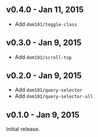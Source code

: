 ## v0.4.0 - Jan 11, 2015

* Add `dom101/toggle-class`

## v0.3.0 - Jan 9, 2015

* Add `dom101/scroll-top`

## v0.2.0 - Jan 9, 2015

* Add `dom101/query-selector`
* Add `dom101/query-selector-all`

## v0.1.0 - Jan 9, 2015

Initial release.
